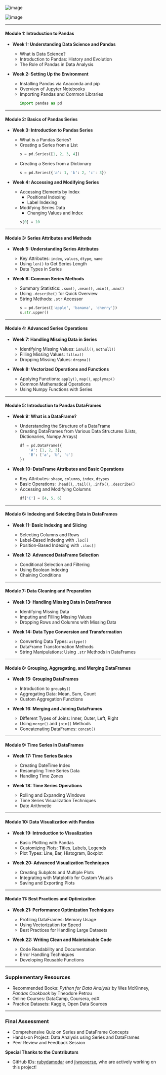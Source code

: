 





![image](https://github.com/user-attachments/assets/ce5480f2-c4c1-479a-b637-80718c96010a)

![image](https://github.com/user-attachments/assets/7199d48b-ad05-4ec6-8839-7112ebb9defa)


---

#### **Module 1: Introduction to Pandas**
- **Week 1: Understanding Data Science and Pandas**
  - What is Data Science?
  - Introduction to Pandas: History and Evolution
  - The Role of Pandas in Data Analysis

- **Week 2: Setting Up the Environment**
  - Installing Pandas via Anaconda and pip
  - Overview of Jupyter Notebooks
  - Importing Pandas and Common Libraries
    ```python
    import pandas as pd
    ```
---

#### **Module 2: Basics of Pandas Series**
- **Week 3: Introduction to Pandas Series**
  - What is a Pandas Series?
  - Creating a Series from a List
    ```python
    s = pd.Series([1, 2, 3, 4])
    ```
  - Creating a Series from a Dictionary
    ```python
    s = pd.Series({'a': 1, 'b': 2, 'c': 3})
    ```

- **Week 4: Accessing and Modifying Series**
  - Accessing Elements by Index
    - Positional Indexing
    - Label Indexing
  - Modifying Series Data
    - Changing Values and Index
    ```python
    s[0] = 10
    ```

---

#### **Module 3: Series Attributes and Methods**
- **Week 5: Understanding Series Attributes**
  - Key Attributes: `index`, `values`, `dtype`, `name`
  - Using `len()` to Get Series Length
  - Data Types in Series

- **Week 6: Common Series Methods**
  - Summary Statistics: `.sum()`, `.mean()`, `.min()`, `.max()`
  - Using `.describe()` for Quick Overview
  - String Methods: `.str` Accessor
    ```python
    s = pd.Series(['apple', 'banana', 'cherry'])
    s.str.upper()
    ```

---

#### **Module 4: Advanced Series Operations**
- **Week 7: Handling Missing Data in Series**
  - Identifying Missing Values: `isnull()`, `notnull()`
  - Filling Missing Values: `fillna()`
  - Dropping Missing Values: `dropna()`

- **Week 8: Vectorized Operations and Functions**
  - Applying Functions: `apply()`, `map()`, `applymap()`
  - Common Mathematical Operations
  - Using Numpy Functions with Series

---

#### **Module 5: Introduction to Pandas DataFrames**
- **Week 9: What is a DataFrame?**
  - Understanding the Structure of a DataFrame
  - Creating DataFrames from Various Data Structures (Lists, Dictionaries, Numpy Arrays)
    ```python
    df = pd.DataFrame({
        'A': [1, 2, 3],
        'B': ['a', 'b', 'c']
    })
    ```

- **Week 10: DataFrame Attributes and Basic Operations**
  - Key Attributes: `shape`, `columns`, `index`, `dtypes`
  - Basic Operations: `.head()`, `.tail()`, `.info()`, `.describe()`
  - Accessing and Modifying Columns
    ```python
    df['C'] = [4, 5, 6]
    ```

---

#### **Module 6: Indexing and Selecting Data in DataFrames**
- **Week 11: Basic Indexing and Slicing**
  - Selecting Columns and Rows
  - Label-Based Indexing with `.loc[]`
  - Position-Based Indexing with `.iloc[]`

- **Week 12: Advanced DataFrame Selection**
  - Conditional Selection and Filtering
  - Using Boolean Indexing
  - Chaining Conditions

---

#### **Module 7: Data Cleaning and Preparation**
- **Week 13: Handling Missing Data in DataFrames**
  - Identifying Missing Data
  - Imputing and Filling Missing Values
  - Dropping Rows and Columns with Missing Data

- **Week 14: Data Type Conversion and Transformation**
  - Converting Data Types: `astype()`
  - DataFrame Transformation Methods
  - String Manipulations: Using `.str` Methods in DataFrames

---

#### **Module 8: Grouping, Aggregating, and Merging DataFrames**
- **Week 15: Grouping DataFrames**
  - Introduction to `groupby()`
  - Aggregating Data: Mean, Sum, Count
  - Custom Aggregation Functions

- **Week 16: Merging and Joining DataFrames**
  - Different Types of Joins: Inner, Outer, Left, Right
  - Using `merge()` and `join()` Methods
  - Concatenating DataFrames: `concat()`

---

#### **Module 9: Time Series in DataFrames**
- **Week 17: Time Series Basics**
  - Creating DateTime Index
  - Resampling Time Series Data
  - Handling Time Zones

- **Week 18: Time Series Operations**
  - Rolling and Expanding Windows
  - Time Series Visualization Techniques
  - Date Arithmetic

---

#### **Module 10: Data Visualization with Pandas**
- **Week 19: Introduction to Visualization**
  - Basic Plotting with Pandas
  - Customizing Plots: Titles, Labels, Legends
  - Plot Types: Line, Bar, Histogram, Boxplot

- **Week 20: Advanced Visualization Techniques**
  - Creating Subplots and Multiple Plots
  - Integrating with Matplotlib for Custom Visuals
  - Saving and Exporting Plots

---

#### **Module 11: Best Practices and Optimization**
- **Week 21: Performance Optimization Techniques**
  - Profiling DataFrames: Memory Usage
  - Using Vectorization for Speed
  - Best Practices for Handling Large Datasets

- **Week 22: Writing Clean and Maintainable Code**
  - Code Readability and Documentation
  - Error Handling Techniques
  - Developing Reusable Functions

---

### **Supplementary Resources**
- Recommended Books: *Python for Data Analysis* by Wes McKinney, *Pandas Cookbook* by Theodore Petrou
- Online Courses: DataCamp, Coursera, edX
- Practice Datasets: Kaggle, Open Data Sources

---

### **Final Assessment**
- Comprehensive Quiz on Series and DataFrame Concepts
- Hands-on Project: Data Analysis using Series and DataFrames
- Peer Review and Feedback Session

**Special Thanks to the Contributors**
- GitHub IDs: [rubydamodar](https://github.com/rubydamodar) and [jiwooverse](https://github.com/jiwooverse), who are actively working on this project!
